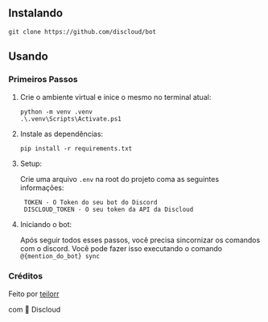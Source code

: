 ## Instalando
```
git clone https://github.com/discloud/bot
```

## Usando
### Primeiros Passos
1. Crie o ambiente virtual e inice o mesmo no terminal atual:
    ```
    python -m venv .venv 
    .\.venv\Scripts\Activate.ps1
    ```
2. Instale as dependências:
    ```
    pip install -r requirements.txt
    ```
3. Setup:

    Crie uma arquivo `.env` na root do projeto coma as seguintes informações:
        
        TOKEN - O Token do seu bot do Discord
        DISCLOUD_TOKEN - O seu token da API da Discloud

4. Iniciando o bot:

    Após seguir todos esses passos, você precisa sincornizar os comandos com o discord. Você pode fazer isso executando o comando `@{mention_do_bot} sync`

### Créditos
Feito por [teilorr](https://github.com/teilorr)

com 💚 Discloud
